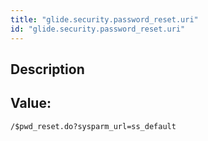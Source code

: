 ```yaml
---
title: "glide.security.password_reset.uri"
id: "glide.security.password_reset.uri"
---
```

## Description



## Value: 
```
/$pwd_reset.do?sysparm_url=ss_default
```